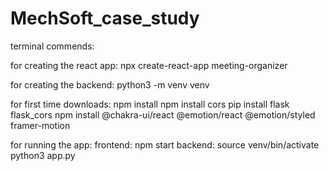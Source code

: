 # MechSoft_case_study

terminal commends:

for creating the react app:
npx create-react-app meeting-organizer

for creating the backend:
python3 -m venv venv

for first time downloads:
npm install
npm install cors
pip install flask flask_cors
npm install @chakra-ui/react @emotion/react @emotion/styled framer-motion

for running the app:
frontend: npm start
backend: source venv/bin/activate
python3 app.py
